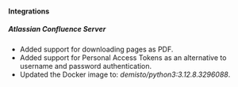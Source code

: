 
#### Integrations

##### Atlassian Confluence Server

- Added support for downloading pages as PDF.
- Added support for Personal Access Tokens as an alternative to username and password authentication.
- Updated the Docker image to: *demisto/python3:3.12.8.3296088*.